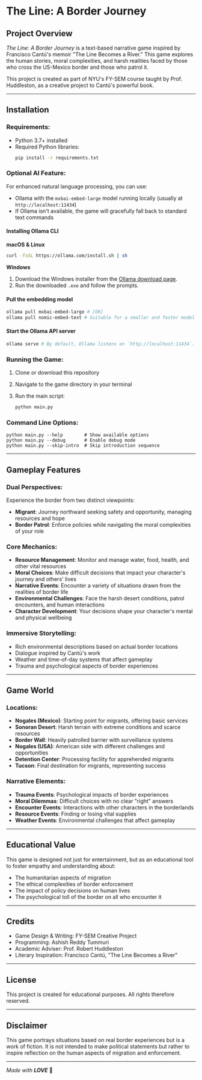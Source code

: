 # The Line: A Border Journey

## Project Overview

*The Line: A Border Journey* is a text-based narrative game inspired by Francisco Cantú's memoir "The Line Becomes a River." This game explores the human stories, moral complexities, and harsh realities faced by those who cross the US-Mexico border and those who patrol it.

This project is created as part of NYU's FY-SEM course taught by Prof. Huddleston, as a creative project to Cantú's powerful book.

---

## Installation

### Requirements:

* Python 3.7+ installed
* Required Python libraries:
    ```bash
    pip install -r requirements.txt
    ```

### Optional AI Feature:
For enhanced natural language processing, you can use:
* Ollama with the `mxbai-embed-large` model running locally (usually at `http://localhost:11434`)
* If Ollama isn't available, the game will gracefully fall back to standard text commands

#### Installing Ollama CLI

__macOS & Linux__
```bash
curl -fsSL https://ollama.com/install.sh | sh
```

__Windows__
1. Download the Windows installer from the [Ollama download page](https://ollama.com/download).
2. Run the downloaded `.exe` and follow the prompts.

#### Pull the embedding model

```bash
ollama pull mxbai-embed-large # [OR]
ollama pull nomic-embed-text # Suitable for a smaller and faster model
```

#### Start the Ollama API server

```bash
ollama serve # By default, Ollama listens on `http://localhost:11434`.
```

### Running the Game:

1. Clone or download this repository
2. Navigate to the game directory in your terminal
3. Run the main script:
   
   ```bash
   python main.py
   ```

### Command Line Options:
```
python main.py --help        # Show available options
python main.py --debug       # Enable debug mode
python main.py --skip-intro  # Skip introduction sequence
```
---

## Gameplay Features

### Dual Perspectives:
Experience the border from two distinct viewpoints:
* **Migrant**: Journey northward seeking safety and opportunity, managing resources and hope
* **Border Patrol**: Enforce policies while navigating the moral complexities of your role

### Core Mechanics:
* **Resource Management**: Monitor and manage water, food, health, and other vital resources
* **Moral Choices**: Make difficult decisions that impact your character's journey and others' lives
* **Narrative Events**: Encounter a variety of situations drawn from the realities of border life
* **Environmental Challenges**: Face the harsh desert conditions, patrol encounters, and human interactions
* **Character Development**: Your decisions shape your character's mental and physical wellbeing

### Immersive Storytelling:
* Rich environmental descriptions based on actual border locations
* Dialogue inspired by Cantú's work
* Weather and time-of-day systems that affect gameplay
* Trauma and psychological aspects of border experiences

---

## Game World

### Locations:
* **Nogales (Mexico)**: Starting point for migrants, offering basic services
* **Sonoran Desert**: Harsh terrain with extreme conditions and scarce resources
* **Border Wall**: Heavily patrolled barrier with surveillance systems
* **Nogales (USA)**: American side with different challenges and opportunities
* **Detention Center**: Processing facility for apprehended migrants
* **Tucson**: Final destination for migrants, representing success

### Narrative Elements:
* **Trauma Events**: Psychological impacts of border experiences
* **Moral Dilemmas**: Difficult choices with no clear "right" answers
* **Encounter Events**: Interactions with other characters in the borderlands
* **Resource Events**: Finding or losing vital supplies
* **Weather Events**: Environmental challenges that affect gameplay

---

## Educational Value

This game is designed not just for entertainment, but as an educational tool to foster empathy and understanding about:

* The humanitarian aspects of migration
* The ethical complexities of border enforcement
* The impact of policy decisions on human lives
* The psychological toll of the border on all who encounter it

---

## Credits

* Game Design & Writing: FY-SEM Creative Project
* Programming: Ashish Reddy Tummuri
* Academic Adviser: Prof. Robert Huddleston
* Literary Inspiration: Francisco Cantú, "The Line Becomes a River"

---

## License

This project is created for educational purposes. All rights therefore reserved.

---

## Disclaimer

This game portrays situations based on real border experiences but is a work of fiction. It is not intended to make political statements but rather to inspire reflection on the human aspects of migration and enforcement.

---

_Made with __LOVE___ 💖

